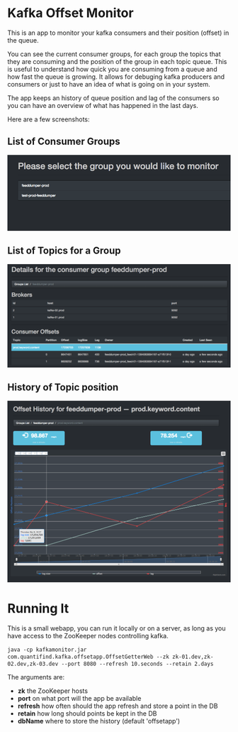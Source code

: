 Kafka Offset Monitor
===========

This is an app to monitor your kafka consumers and their position (offset) in the queue.

You can see the current consumer groups, for each group the topics that they are consuming and the position of the group in each topic queue. This is useful to understand how quick you are consuming from a queue and how fast the queue is growing. It allows for debuging kafka producers and consumers or just to have an idea of what is going on in  your system.

The app keeps an history of queue position and lag of the consumers so you can have an overview of what has happened in the last days.

Here are a few screenshots:

List of Consumer Groups
-----------------------

![Consumer Groups](img/groups.png)

List of Topics for a Group
--------------------------

![Topic List](img/topics.png)

History of Topic position
-------------------------

![Position Graph](img/graph.png)

Running It
===========

This is a small webapp, you can run it locally or on a server, as long as you have access to the ZooKeeper nodes controlling kafka.

```
java -cp kafkamonitor.jar com.quantifind.kafka.offsetapp.OffsetGetterWeb --zk zk-01.dev,zk-02.dev,zk-03.dev --port 8080 --refresh 10.seconds --retain 2.days
```

The arguments are:

- **zk** the ZooKeeper hosts
- **port** on what port will the app be available
- **refresh** how often should the app refresh and store a point in the DB
- **retain** how long should points be kept in the DB
- **dbName** where to store the history (default 'offsetapp')
